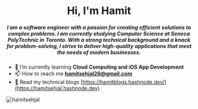 
<h1 align="center">Hi, I'm Hamit</h1>
<h5 align="center">I am a software engineer with a passion for creating efficient solutions to complex problems. I am currently studying Computer Science at Seneca PolyTechnic in Toronto.  With a strong technical background and a knack for problem-solving, I strive to deliver high-quality applications that meet the needs of modern businesses.</h5>

- 🌱 I’m currently learning **Cloud Computing and iOS App Development**
- 📫 How to reach me **hamitsehjal26@gmail.com**
- 📜 Read my technical blogs [https://hamitblogs.hashnode.dev/](https://hamitsehjal.hashnode.dev)
  

<img align="center" src="https://github-readme-stats.vercel.app/api/top-langs?username=hamitsehjal&show_icons=true&locale=en&layout=compact" alt="hamitsehjal" />







<!---<p>&nbsp;<img align="center" src="https://github-readme-stats.vercel.app/api?username=hamitsehjal&show_icons=true&locale=en" alt="hamitsehjal" /></p> -->





